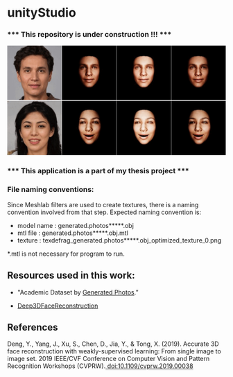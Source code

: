 # unityStudio

### *** This repository is under construction !!! ***

<p align="center"> 
<img src="/images/samples.gif">
</p>



### *** This application is a part of my thesis project ***

### File naming conventions:

Since Meshlab filters are used to create textures, there is a naming convention involved from that step.
Expected naming convention is:

- model name : generated.photos*****.obj
- mtl file   : generated.photos*****.obj.mtl
- texture    : texdefrag_generated.photos*****.obj_optimized_texture_0.png

*.mtl is not necessary for program to run. 



## Resources used in this work:

* "Academic Dataset by [Generated Photos](https://2e606b85-de83-415a-80eb-fd4ff6951e24.pipedrive.email/c/24m7392n47/0499788q94/z48ozwmvyq/0?redirectUrl=https%3A%2F%2Fgenerated.photos).”

* [Deep3DFaceReconstruction ](https://github.com/microsoft/Deep3DFaceReconstruction)


## References

Deng, Y., Yang, J., Xu, S., Chen, D., Jia, Y., &amp; Tong, X. (2019). Accurate 3D face reconstruction with weakly-supervised learning: From single image to image set. 2019 IEEE/CVF Conference on Computer Vision and Pattern Recognition Workshops (CVPRW).[ doi:10.1109/cvprw.2019.00038 ](https://ieeexplore.ieee.org/document/9025463) 


